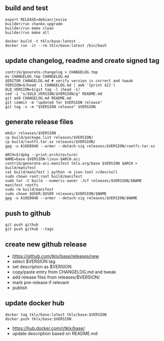 ## build and test

```
export RELEASE=debian/jessie
builder/run chanko-upgrade
builder/run make clean
builder/run make all

docker build -t tklx/base:latest .
docker run -it --rm tklx/base:latest /bin/bash
```

## update changelog, readme and create signed tag

```
contrib/generate-changelog > CHANGELOG.tmp
mv CHANGELOG.tmp CHANGELOG.md
$EDITOR CHANGELOG.md # verify version is correct and tweak 
VERSION=$(head -1 CHANGELOG.md | awk '{print $2}')
OLD_VERSION=$(git tag -l |head -1)
sed -i "s/$OLD_VERSION/$VERSION/g" README.md
git add CHANGELOG.md README.md
git commit -m "updated for $VERSION release"
git tag -s -m "$VERSION release" $VERSION
```

## generate release files

```
mkdir releases/$VERSION
cp build/package.list releases/$VERSION/
cp build/rootfs.tar.xz releases/$VERSION/
gpg -u A16EB94D --armor --detach-sig releases/$VERSION/rootfs.tar.xz

ARCH=$(dpkg --print-architecture)
NAME=base-$VERSION-linux-$ARCH.aci
contrib/generate-aci-manifest tklx.org/base $VERSION $ARCH > build/manifest
cat build/manifest | python -m json.tool >/dev/null
sudo chown root:root build/manifest
sudo tar -C build --numeric-owner -Jcf releases/$VERSION/$NAME manifest rootfs
sudo rm build/manifest
sudo chown $USER:$USER releases/$VERSION/$NAME
gpg -u A16EB94D --armor --detach-sig releases/$VERSION/$NAME
```

## push to github

```
git push github
git push github --tags
```

## create new github release

- https://github.com/tklx/base/releases/new
- select $VERSION tag
- set description as $VERSION
- copy/paste entry from CHANGELOG.md and tweak
- add release files from releases/$VERSION/
- mark pre-release if relevant
- publish

## update docker hub

```
docker tag tklx/base:latest tklx/base:$VERSION
docker push tklx/base:$VERSION
```

- https://hub.docker.com/r/tklx/base/
- update description based on README.md

